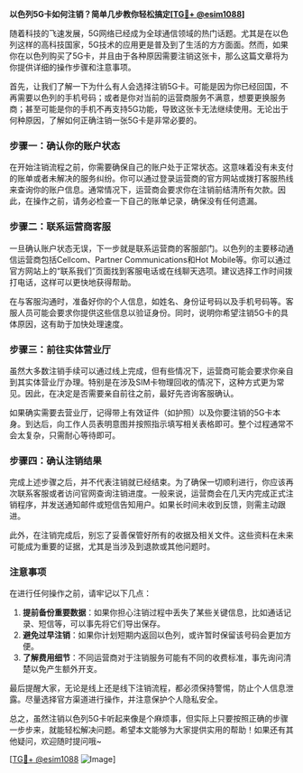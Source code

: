 **以色列5G卡如何注销？简单几步教你轻松搞定[[TG💪+ @esim1088](https://t.me/s/esim1088)]**

随着科技的飞速发展，5G网络已经成为全球通信领域的热门话题。尤其是在以色列这样的高科技国家，5G技术的应用更是普及到了生活的方方面面。然而，如果你在以色列购买了5G卡，并且由于各种原因需要注销这张卡，那么这篇文章将为你提供详细的操作步骤和注意事项。

首先，让我们了解一下为什么有人会选择注销5G卡。可能是因为你已经回国，不再需要以色列的手机号码；或者是你对当前的运营商服务不满意，想要更换服务商；甚至可能是你的手机不再支持5G功能，导致这张卡无法继续使用。无论出于何种原因，了解如何正确注销一张5G卡是非常必要的。

### 步骤一：确认你的账户状态

在开始注销流程之前，你需要确保自己的账户处于正常状态。这意味着没有未支付的账单或者未解决的服务纠纷。你可以通过登录运营商的官方网站或拨打客服热线来查询你的账户信息。通常情况下，运营商会要求你在注销前结清所有欠款。因此，在操作之前，请务必检查一下自己的账单记录，确保没有任何遗漏。

### 步骤二：联系运营商客服

一旦确认账户状态无误，下一步就是联系运营商的客服部门。以色列的主要移动通信运营商包括Cellcom、Partner Communications和Hot Mobile等。你可以通过官方网站上的“联系我们”页面找到客服电话或在线聊天选项。建议选择工作时间拨打电话，这样可以更快地获得帮助。

在与客服沟通时，准备好你的个人信息，如姓名、身份证号码以及手机号码等。客服人员可能会要求你提供这些信息以验证身份。同时，说明你希望注销5G卡的具体原因，这有助于加快处理速度。

### 步骤三：前往实体营业厅

虽然大多数注销手续可以通过线上完成，但有些情况下，运营商可能会要求你亲自到其实体营业厅办理。特别是在涉及SIM卡物理回收的情况下，这种方式更为常见。因此，在决定是否需要亲自前往之前，最好先咨询客服确认。

如果确实需要去营业厅，记得带上有效证件（如护照）以及你要注销的5G卡本身。到达后，向工作人员表明意图并按照指示填写相关表格即可。整个过程通常不会太复杂，只需耐心等待即可。

### 步骤四：确认注销结果

完成上述步骤之后，并不代表注销就已经结束。为了确保一切顺利进行，你应该再次联系客服或者访问官网查询注销进度。一般来说，运营商会在几天内完成正式注销程序，并发送通知邮件或短信告知用户。如果长时间未收到反馈，则需主动跟进。

此外，在注销完成后，别忘了妥善保管好所有的收据及相关文件。这些资料在未来可能成为重要的证据，尤其是当涉及到退款或其他问题时。

### 注意事项

在进行任何操作之前，请牢记以下几点：

1. **提前备份重要数据**：如果你担心注销过程中丢失了某些关键信息，比如通话记录、短信等，可以事先将它们导出保存。
2. **避免过早注销**：如果你计划短期内返回以色列，或许暂时保留该号码会更加方便。
3. **了解费用细节**：不同运营商对于注销服务可能有不同的收费标准，事先询问清楚以免产生额外开支。

最后提醒大家，无论是线上还是线下注销流程，都必须保持警惕，防止个人信息泄露。尽量选择官方渠道进行操作，并注意保护个人隐私安全。

总之，虽然注销以色列5G卡听起来像是个麻烦事，但实际上只要按照正确的步骤一步步来，就能轻松解决问题。希望本文能够为大家提供实用的帮助！如果还有其他疑问，欢迎随时提问哦~

[[TG💪+ @esim1088](https://t.me/s/esim1088) ![Image](https://i.postimg.cc/4NQfJmqS/Snipaste-2025-05-13-00-14-12.png)]